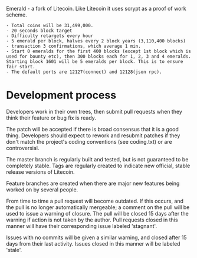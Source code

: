Emerald - a fork of Litecoin. Like Litecoin it uses scrypt as a proof of work scheme.

	- Total coins will be 31,499,000.
	- 20 seconds block target
	- Difficulty retargets every hour
	- 5 emerald per block, halves every 2 block years (3,110,400 blocks)
	- transaction 3 confirmations, which average 1 min.
	- Start 0 emeralds for the first 400 blocks (except 1st block which is used for bounty etc), then 300 blocks each for 1, 2, 3 and 4 emeralds. Starting block 1601 will be 5 emeralds per block. This is to ensure fair start.
	- The default ports are 12127(connect) and 12128(json rpc).


Development process
===================

Developers work in their own trees, then submit pull requests when
they think their feature or bug fix is ready.

The patch will be accepted if there is broad consensus that it is a
good thing.  Developers should expect to rework and resubmit patches
if they don't match the project's coding conventions (see coding.txt)
or are controversial.

The master branch is regularly built and tested, but is not guaranteed
to be completely stable. Tags are regularly created to indicate new
official, stable release versions of Litecoin.

Feature branches are created when there are major new features being
worked on by several people.

From time to time a pull request will become outdated. If this occurs, and
the pull is no longer automatically mergeable; a comment on the pull will
be used to issue a warning of closure. The pull will be closed 15 days
after the warning if action is not taken by the author. Pull requests closed
in this manner will have their corresponding issue labeled 'stagnant'.

Issues with no commits will be given a similar warning, and closed after
15 days from their last activity. Issues closed in this manner will be 
labeled 'stale'. 
